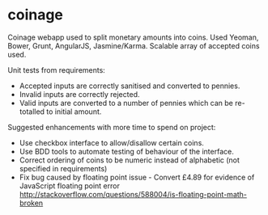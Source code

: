 coinage
=======

Coinage webapp used to split monetary amounts into coins.
Used Yeoman, Bower, Grunt, AngularJS, Jasmine/Karma. Scalable array of accepted coins used.

Unit tests from requirements:
- Accepted inputs are correctly sanitised and converted to pennies.
- Invalid inputs are correctly rejected.
- Valid inputs are converted to a number of pennies which can be re-totalled to initial amount.

Suggested enhancements with more time to spend on project:
- Use checkbox interface to allow/disallow certain coins.
- Use BDD tools to automate testing of behaviour of the interface.
- Correct ordering of coins to be numeric instead of alphabetic (not specified in requirements)
- Fix bug caused by floating point issue - Convert £4.89 for evidence of JavaScript floating point error http://stackoverflow.com/questions/588004/is-floating-point-math-broken
